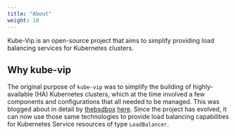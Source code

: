 ```yaml
---
title: "About"
weight: 10
---
```


Kube-Vip is an open-source project that aims to simplify providing load balancing services for Kubernetes clusters.

## Why kube-vip

The original purpose of `kube-vip` was to simplify the building of highly-available (HA) Kubernetes clusters, which at the time involved a few components and configurations that all needed to be managed. This was blogged about in detail by [thebsdbox](https://twitter.com/thebsdbox/) [here](https://thebsdbox.co.uk/2020/01/02/Designing-Building-HA-bare-metal-Kubernetes-cluster/#Networking-load-balancing). Since the project has evolved, it can now use those same technologies to provide load balancing capabilities for Kubernetes Service resources of type `LoadBalancer`.
